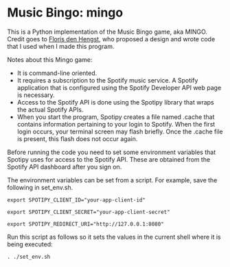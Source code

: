 # Music Bingo: mingo
This is a Python implementation of the Music Bingo game, aka MINGO.
Credit goes to [Floris den Hengst](https://github.com/florisdenhengst), who proposed a design and wrote code that I used when I made this program.

Notes about this Mingo game:
- It is command-line oriented. 
- It requires a subscription to the
Spotify music service. A Spotify application that is configured using the Spotify Developer API web page is necessary.
- Access to the Spotify API is done using the Spotipy library that wraps the actual Spotify APIs.
- When you start the program, Spotipy creates a file named .cache that
contains information pertaining to your login to Spotify. When the first login
occurs, your terminal screen may flash briefly. Once the .cache file is present,
this flash does not occur again.

Before running the code you need to set some environment variables that Spotipy uses
for access to the Spotify API. These are obtained from the Spotify API dashboard after
you sign on.

The environment variables can be set from a script. For example, save the following in set_env.sh.

`export SPOTIPY_CLIENT_ID="your-app-client-id"`

`export SPOTIPY_CLIENT_SECRET="your-app-client-secret"`

`export SPOTIPY_REDIRECT_URI="http://127.0.0.1:8080"`

Run this script as follows so it sets the values in the current shell where it is being executed:

`. ./set_env.sh`
